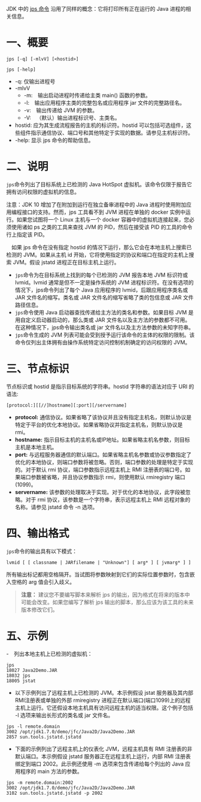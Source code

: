 JDK 中的 [jps 命令](https://docs.oracle.com/en/java/javase/11/tools/jps.html#GUID-6EB65B96-F9DD-4356-B825-6146E9EEC81E) 沿用了同样的概念：它将打印所有正在运行的 Java 进程的相关信息。

# 一、概要

```
jps [-q] [-mlvV] [<hostid>]
```

```
jps [-help]
```
- -q: 仅输出进程号
- -mlvV
  - -m: 输出启动进程时传递给主类 main() 函数的参数。
  - -l: 输出应用程序主类的完整包名或应用程序 jar 文件的完整路径名。
  - -v: 输出传递给 JVM 的参数。
  - -V: （默认）输出进程标识号、主类名。
- hostid: 应为其生成流程报告的主机的标识符。hostid 可以包括可选组件，这些组件指示通信协议、端口号和其他特定于实现的数据。请参见主机标识符。
- -help: 显示 jps 命令的帮助信息。

# 二、说明

`jps`命令列出了目标系统上已检测的 Java HotSpot 虚拟机。该命令仅限于报告它拥有访问权限的虚拟机的信息。

注意：JDK 10 增加了在附加到运行在独立备审进程中的 Java 进程时使用附加应用编程接口的支持。然而，jps 工具看不到 JVM 进程在单独的 docker 实例中运行。如果您试图将一个 Linux 主机与一个 docker 容器中的虚拟机连接起来，您必须使用诸如 ps 之类的工具来查找 JVM 的 PID，然后在接受该 PID 的工具的命令行上指定该 PID。

 如果 jps 命令在没有指定 hostid 的情况下运行，那么它会在本地主机上搜索已检测的 JVM。如果从主机 id 开始，它将使用指定的协议和端口在指定的主机上搜索 JVM。假设 jstatd 进程正在目标主机上运行。
- `jps`命令为在目标系统上找到的每个已检测的 JVM 报告本地 JVM 标识符或 lvmid。lvmid 通常是但不一定是操作系统的 JVM 进程标识符。在没有选项的情况下，jps命令列出了每个 Java 应用程序的 lvmid，后跟应用程序类名或 JAR 文件名的缩写。类名或 JAR 文件名的缩写省略了类的包信息或 JAR 文件路径信息。
- `jps`命令使用 Java 启动器查找传递给主方法的类名和参数。如果目标 JVM 是用自定义启动器启动的，那么类或 JAR 文件名以及主方法的参数都不可用。在这种情况下，jps命令输出类名或 jar 文件名以及主方法参数的未知字符串。
- `jps`命令生成的 JVM 列表可能会受到授予运行该命令的主体的权限的限制。该命令仅列出主体拥有由操作系统特定访问控制机制确定的访问权限的 JVM。

# 三、节点标识

节点标识或 hostid 是指示目标系统的字符串。hostid 字符串的语法对应于 URI 的语法:
```
[protocol:][[//]hostname][:port][/servername]
```
- **protocol:** 通信协议。如果省略了该协议并且没有指定主机名，则默认协议是特定于平台的优化本地协议。如果省略协议并指定主机名，则默认协议是 rmi。
- **hostname:** 指示目标主机的主机名或IP地址。如果省略主机名参数，则目标主机是本地主机。
- **port:** 与远程服务器通信的默认端口。如果省略主机名参数或协议参数指定了优化的本地协议，则端口参数将被忽略。否则，端口参数的处理是特定于实现的。对于默认 rmi 协议，端口参数指示远程主机上 RMI 注册表的端口号。如果端口参数被省略，并且协议参数指示 rmi，则使用默认 rmiregistry 端口(1099)。
- **servername:** 该参数的处理取决于实现。对于优化的本地协议，此字段被忽略。对于 rmi 协议，该参数是一个字符串，表示远程主机上 RMI 远程对象的名称。请参见 jstatd 命令 -n 选项。

# 四、输出格式

`jps`命令的输出具有以下模式：
```
lvmid [ [ classname | JARfilename | "Unknown"] [ arg* ] [ jvmarg* ] ]
```

所有输出标记都用空格隔开。当试图将参数映射到它们的实际位置参数时，包含嵌入空格的 arg 值会引入歧义。

> **注意：** 建议您不要编写脚本来解析 jps 的输出，因为格式在将来的版本中可能会改变。如果您编写了解析 jps 输出的脚本，那么应该为该工具的未来版本修改它们。

# 五、示例

- 列出本地主机上已检测的虚拟机：
```
jps
18027 Java2Demo.JAR
18032 jps
18005 jstat
```

- 以下示例列出了远程主机上已检测的 JVM。本示例假设 jstat 服务器及其内部RMI注册表或单独的外部 rmiregistry 进程正在默认端口(端口1099)上的远程主机上运行。它还假设本地主机具有访问远程主机的适当权限。这个例子包括 -l 选项来输出长形式的类名或 jar 文件名。
```
jps -l remote.domain
3002 /opt/jdk1.7.0/demo/jfc/Java2D/Java2Demo.JAR
2857 sun.tools.jstatd.jstatd
```

- 下面的示例列出了远程主机上的仪表化 JVM，远程主机具有 RMI 注册表的非默认端口。本示例假设 jstatd 服务器正在远程主机上运行，内部 RMI 注册表绑定到端口 2002。此示例还使用 -m 选项来包含传递给每个列出的 Java 应用程序的 main 方法的参数。
```
jps -m remote.domain:2002
3002 /opt/jdk1.7.0/demo/jfc/Java2D/Java2Demo.JAR
3102 sun.tools.jstatd.jstatd -p 2002
```
